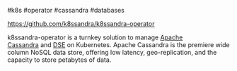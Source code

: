 #k8s #operator #cassandra #databases 

https://github.com/k8ssandra/k8ssandra-operator

k8ssandra-operator is a turnkey solution to manage [Apache Cassandra](https://cassandra.apache.org/_/index.html) and [DSE](https://www.datastax.com/products/datastax-enterprise) on Kubernetes. Apache Cassandra is the premiere wide column NoSQL data store, offering low latency, geo-replication, and the capacity to store petabytes of data.